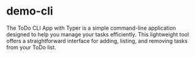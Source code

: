 # demo-cli
The ToDo CLI App with Typer is a simple command-line application designed to help you manage your tasks efficiently. This lightweight tool offers a straightforward interface for adding, listing, and removing tasks from your ToDo list. 
